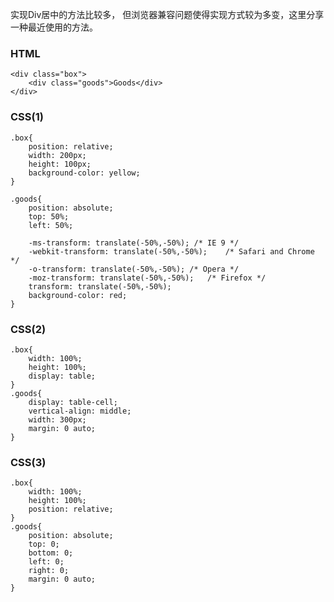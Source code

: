
实现Div居中的方法比较多， 但浏览器兼容问题使得实现方式较为多变，这里分享一种最近使用的方法。

### HTML

	<div class="box">
		<div class="goods">Goods</div>
	</div>

### CSS(1)

	.box{
		position: relative;
		width: 200px;
		height: 100px;
		background-color: yellow;
	}
	
	.goods{
		position: absolute;
		top: 50%;
		left: 50%;
		
		-ms-transform: translate(-50%,-50%); /* IE 9 */
		-webkit-transform: translate(-50%,-50%);	/* Safari and Chrome */
		-o-transform: translate(-50%,-50%); /* Opera */
		-moz-transform: translate(-50%,-50%);	/* Firefox */
		transform: translate(-50%,-50%);
		background-color: red;
	}

### CSS(2)

	.box{
		width: 100%;
		height: 100%;
		display: table;
	}
	.goods{
		display: table-cell;
		vertical-align: middle;
		width: 300px;
		margin: 0 auto;
	}

### CSS(3)

	.box{
		width: 100%;
		height: 100%;
		position: relative;
	}
	.goods{
		position: absolute;
		top: 0;
		bottom: 0;
		left: 0;
		right: 0;
		margin: 0 auto;
	}

